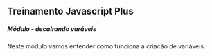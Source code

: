 ## Treinamento Javascript Plus

##### Módulo - decalrando varáveis

Neste módulo vamos entender como funciona a criacão de variáveis.
